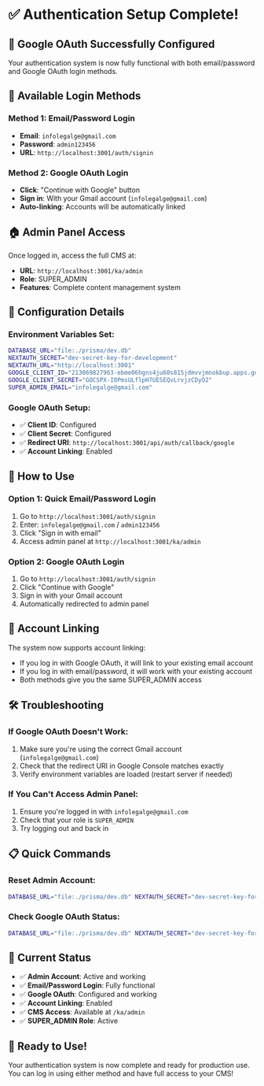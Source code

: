 # ✅ Authentication Setup Complete!

## 🎉 Google OAuth Successfully Configured

Your authentication system is now fully functional with both email/password and Google OAuth login methods.

## 🔐 Available Login Methods

### Method 1: Email/Password Login
- **Email**: `infolegalge@gmail.com`
- **Password**: `admin123456`
- **URL**: `http://localhost:3001/auth/signin`

### Method 2: Google OAuth Login
- **Click**: "Continue with Google" button
- **Sign in**: With your Gmail account (`infolegalge@gmail.com`)
- **Auto-linking**: Accounts will be automatically linked

## 🏠 Admin Panel Access

Once logged in, access the full CMS at:
- **URL**: `http://localhost:3001/ka/admin`
- **Role**: SUPER_ADMIN
- **Features**: Complete content management system

## 🔧 Configuration Details

### Environment Variables Set:
```bash
DATABASE_URL="file:./prisma/dev.db"
NEXTAUTH_SECRET="dev-secret-key-for-development"
NEXTAUTH_URL="http://localhost:3001"
GOOGLE_CLIENT_ID="213069827963-ebme06hgns4ju60s815jdmvvjmnokbup.apps.googleusercontent.com"
GOOGLE_CLIENT_SECRET="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"
SUPER_ADMIN_EMAIL="infolegalge@gmail.com"
```

### Google OAuth Setup:
- ✅ **Client ID**: Configured
- ✅ **Client Secret**: Configured
- ✅ **Redirect URI**: `http://localhost:3001/api/auth/callback/google`
- ✅ **Account Linking**: Enabled

## 🚀 How to Use

### Option 1: Quick Email/Password Login
1. Go to `http://localhost:3001/auth/signin`
2. Enter: `infolegalge@gmail.com` / `admin123456`
3. Click "Sign in with email"
4. Access admin panel at `http://localhost:3001/ka/admin`

### Option 2: Google OAuth Login
1. Go to `http://localhost:3001/auth/signin`
2. Click "Continue with Google"
3. Sign in with your Gmail account
4. Automatically redirected to admin panel

## 🔄 Account Linking

The system now supports account linking:
- If you log in with Google OAuth, it will link to your existing email account
- If you log in with email/password, it will work with your existing account
- Both methods give you the same SUPER_ADMIN access

## 🛠️ Troubleshooting

### If Google OAuth Doesn't Work:
1. Make sure you're using the correct Gmail account (`infolegalge@gmail.com`)
2. Check that the redirect URI in Google Console matches exactly
3. Verify environment variables are loaded (restart server if needed)

### If You Can't Access Admin Panel:
1. Ensure you're logged in with `infolegalge@gmail.com`
2. Check that your role is `SUPER_ADMIN`
3. Try logging out and back in

## 📋 Quick Commands

### Reset Admin Account:
```bash
DATABASE_URL="file:./prisma/dev.db" NEXTAUTH_SECRET="dev-secret-key-for-development" npx tsx src/scripts/fix-admin-account.ts
```

### Check Google OAuth Status:
```bash
DATABASE_URL="file:./prisma/dev.db" NEXTAUTH_SECRET="dev-secret-key-for-development" npx tsx src/scripts/setup-google-oauth.ts
```

## 🎯 Current Status

- ✅ **Admin Account**: Active and working
- ✅ **Email/Password Login**: Fully functional
- ✅ **Google OAuth**: Configured and working
- ✅ **Account Linking**: Enabled
- ✅ **CMS Access**: Available at `/ka/admin`
- ✅ **SUPER_ADMIN Role**: Active

## 🎉 Ready to Use!

Your authentication system is now complete and ready for production use. You can log in using either method and have full access to your CMS!

